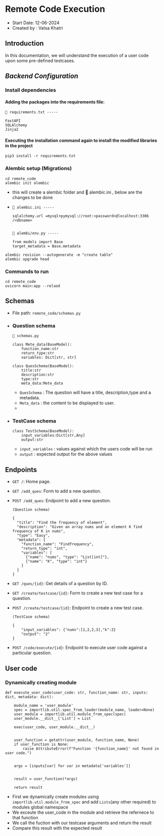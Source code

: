 # Remote Code Execution  
- Start Date: 12-06-2024
- Created by : Vatsa Khatri


## Introduction


In this documentation, we will understand the execution of a user code upon some pre-defined testcases.


## ***Backend Configuration***


### Install dependencies


#### Adding the packages into the requirements file:


```
📁 requirements.txt -----

FastAPI
SQLAlchemy
Jinja2
```


#### Executing the installation command again to install the modified libraries in the project


```pip3 install -r requirements.txt```
### Alembic setup (Migrations)
```
cd remote_code
alembic init alembic
```
- this will create a alembic folder and 📁 alembic.ini , below are the changes to be done   
- 
    ```
    📁 alembic.ini ----- 
    
    sqlalchemy.url =mysql+pymysql://root:<password>@localhost:3306
    /<dbname>
    
    
    📁 alembi/env.py ----- 
    
    from models import Base
    target_metadata = Base.metadata
    
    ```


```
alembic revision --autogenerate -m "create table"
alembic upgrade head
```


### Commands to run
```
cd remote_code
uvicorn main:app --relaod
```



## Schemas


- File path: ```remote_code/schemas.py```

- ### Question schema




    ```
    📁 schemas.py

    class Mete_data(BaseModel):
        function_name:str
        return_type:str
        variables: Dict[str, str]

    class QuesSchema(BaseModel):
        title:str
        description:str
        type:str
        meta_data:Mete_data

    ```
    - ```QuesSchema``` :  The question will have a title, description,type and a metadata.
    - ```Meta_data``` :  the content to be displayed to user.
    - 

- ### TestCase schema

    ```
    class TestSchema(BaseModel):
        input_variables:Dict[str,Any] 
        output:str
    ```
    - `input_variables` : values against which the users code will be run
    - `output` : expected output for the above values


## Endpoints

- `GET /`: Home page.
- `GET /add_ques`: Form to add a new question.

- `POST /add_ques`: Endpoint to add a new question.
    ```
    (Question schema)
    
    {
      "title": "Find the frequency of element",
      "description": "Given an array nums and an element K find frequency of K in nums",
      "type": "Easy",
      "metadata": {
        "function_name": "Findfrequency",
        "return_type": "int",
        "variables": [
          {"name": "nums", "type": "List[int]"},
          {"name": "K", "type": "int"}
        ]
      }
    }
    ```
- `GET /ques/{id}`: Get details of a question by ID.
- `GET /create/testcase/{id}`: Form to create a new test case for a question.
- `POST /create/testcase/{id}`: Endpoint to create a new test case.

    ```
    (TestCase schema)
    
    {
        "input_variables": {"nums":[1,2,2,3],"k":2}
        "output": "2"
    }
    ```
- `POST /code/execute/{id}`: Endpoint to execute user code against a particular question.




## User code

### Dynamically creating module

```
def execute_user_code(user_code: str, function_name: str, inputs: dict, metadata: dict):
   
    module_name = 'user_module'
    spec = importlib.util.spec_from_loader(module_name, loader=None)
    user_module = importlib.util.module_from_spec(spec)
    user_module.__dict__['List'] = List
 
    exec(user_code, user_module.__dict__)

    
    user_function = getattr(user_module, function_name, None)
    if user_function is None:
        raise AttributeError(f"Function '{function_name}' not found in user code.")

   
    args = [inputs[var] for var in metadata['variables']]


    result = user_function(*args)

    return result
```


- First we dynamically create modules using `importlib.util.module_from_spec` and add `Lists`(any other required) to modules global namespace
- We exceute the user_code in the module and retrieve the refernece to that function
- We call the fuction with our testcase arguments and return the result
- Compare this result with the expected result
